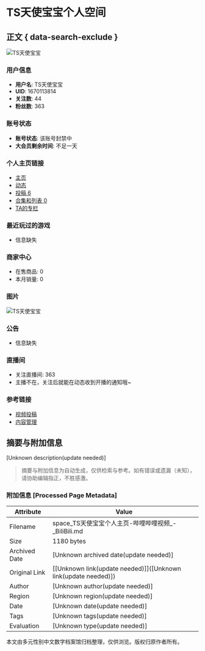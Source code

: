# TS天使宝宝个人空间

## 正文 { data-search-exclude }


![TS天使宝宝](//i2.hdslb.com/bfs/face/2fff8105e7d63ad33221879b197ab3bc747013e8.jpg@240w_240h_1c_1s_!web-avatar-space-header.avif)

### 用户信息
- **用户名**: TS天使宝宝
- **UID**: 1670113814
- **关注数**: 44
- **粉丝数**: 363

### 账号状态
- **账号状态**: 该账号封禁中
- **大会员剩余时间**: 不足一天

### 个人主页链接
- [主页](/1670113814)
- [动态](/1670113814/dynamic)
- [投稿 6](/1670113814/video)
- [合集和列表 0](/1670113814/channel/series)
- [TA的专栏](/1670113814/article)

### 最近玩过的游戏
- 信息缺失

### 商家中心
- 在售商品: 0
- 本月销量: 0

### 图片
![TS天使宝宝](//i2.hdslb.com/bfs/face/2fff8105e7d63ad33221879b197ab3bc747013e8.jpg@24w_24h_1c_!web-space-channel-video.webp)

### 公告
- 信息缺失

### 直播间
- 关注直播间: 363
- 主播不在，关注后就能在动态收到开播的通知哦~

### 参考链接
- [视频投稿](https://member.bilibili.com/platform/upload/video/frame)
- [内容管理](https://member.bilibili.com/platform/upload-manager/article)
<!-- tcd_original_link https://space.bilibili.com/1670113814/ -->


## 摘要与附加信息

<!-- tcd_abstract -->
[Unknown description(update needed)]
<!-- tcd_abstract_end -->

> 摘要与附加信息为自动生成，仅供检索与参考。如有错误或遗漏（未知），请协助编辑指正，不胜感激。

### 附加信息 [Processed Page Metadata]

| Attribute       | Value                                  |
|-----------------|----------------------------------------|
| Filename        | space_TS天使宝宝个人主页-哔哩哔哩视频_-_BiliBili.md                             |
| Size            | 1180 bytes                           |
| Archived Date   | [Unknown archived date(update needed)]                             |
| Original Link   | [[Unknown link(update needed)]]([Unknown link(update needed)])                       |
| Author          | [Unknown author(update needed)]                               |
| Region          | [Unknown region(update needed)]                               |
| Date            | [Unknown date(update needed)]                                 |
| Tags            | [Unknown tags(update needed)]                                 |
| Evaluation            | [Unknown type(update needed)]                                 |
<!-- tcd_table_end -->

本文由多元性别中文数字档案馆归档整理，仅供浏览。版权归原作者所有。
